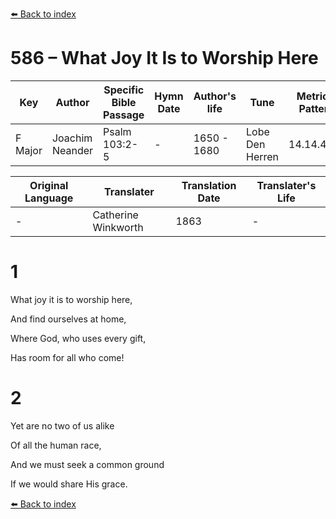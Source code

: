 [⬅️ Back to index](../README.md)

# 586 – What Joy It Is to Worship Here

Key | Author   | Specific Bible Passage     |Hymn Date |Author's life |Tune |Metrical Pattern   |Composer/Source                                                                                        
-- | --------- | ---------------------------|----------|--------------|-----|-------------------|-------------   
F Major  | Joachim Neander      | Psalm 103:2-5 | -  | 1650 - 1680 | Lobe Den Herren | 14.14.4.7.8 | Chorale Book for England, 1863 

Original Language | Translater | Translation Date   | Translater's Life     
----------------- | --------- | --------------------|-------------   
\-  | Catherine Winkworth      | 1863 | -  | 1827 - 1878 



# 1

What joy it is to worship here,

And find ourselves at home,

Where God, who uses every gift,

Has room for all who come!



# 2

Yet are no two of us alike

Of all the human race,

And we must seek a common ground

If we would share His grace.

[⬅️ Back to index](../README.md)
